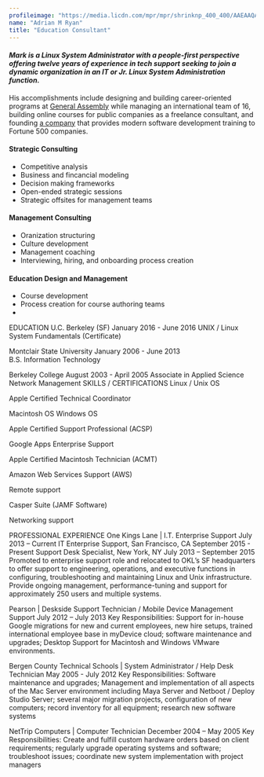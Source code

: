 ```yaml
---
profileimage: "https://media.licdn.com/mpr/mpr/shrinknp_400_400/AAEAAQAAAAAAAAVeAAAAJGFmNmZkZWUwLWYxOTMtNGIyMC05OWJlLTJmZjhhN2UxNGQyYQ.jpg"
name: "Adrian M Ryan"
title: "Education Consultant"
---
```


#### *Mark is a Linux System Administrator with a people-first perspective offering twelve years of experience in tech support seeking to join a dynamic organization in an IT or Jr. Linux System Administration function.*

His accomplishments include designing and building career-oriented programs at [General Assembly](http://generalassemb.ly) while managing an international team of 16, building online courses for public companies as a freelance consultant, and founding [a company](http://www.wheelhouse.io) that provides modern software development training to Fortune 500 companies.


#### Strategic Consulting
* Competitive analysis
* Business and fincancial modeling
* Decision making frameworks
* Open-ended strategic sessions
* Strategic offsites for management teams

#### Management Consulting
* Oranization structuring
* Culture development
* Management coaching
* Interviewing, hiring, and onboarding process creation

#### Education Design and Management
* Course development
* Process creation for course authoring teams
*	

 
EDUCATION
U.C. Berkeley (SF)							January 2016 - June 2016
UNIX / Linux System Fundamentals (Certificate)

Montclair State University 						January 2006 - June 2013		
B.S. Information Technology

Berkeley College							August 2003 - April 2005 
Associate in Applied Science
Network Management
SKILLS / CERTIFICATIONS	
Linux / Unix OS

Apple Certified Technical Coordinator 	

Macintosh OS
Windows OS

Apple Certified Support Professional (ACSP)

Google Apps Enterprise Support


Apple Certified Macintosh Technician (ACMT)

Amazon Web Services Support (AWS) 

Remote support

Casper Suite (JAMF Software)

Networking support 



PROFESSIONAL EXPERIENCE
One Kings Lane | I.T. Enterprise Support
July 2013 – Current
IT Enterprise Support, San Francisco, CA                                                        September 2015 - Present
Support Desk Specialist, New York, NY                                                           July 2013 – September 2015
  Promoted to enterprise support role and relocated to OKL’s SF headquarters to offer support to engineering, operations, and executive functions in configuring, troubleshooting and maintaining Linux and Unix infrastructure. Provide ongoing management, performance-tuning and support for approximately 250 users and multiple systems. 

Pearson | Deskside Support Technician / Mobile Device Management Support		 July 2012 – July 2013
Key Responsibilities: Support for in-house Google migrations for new and current employees, new hire setups, trained international employee base in myDevice cloud; software maintenance and upgrades; Desktop Support for Macintosh and Windows VMware environments.

Bergen County Technical Schools | System Administrator / Help Desk Technician 	May 2005  - July 2012
Key Responsibilities: Software maintenance and upgrades; Management and implementation of all aspects of the 
Mac Server environment including Maya Server and Netboot / Deploy Studio Server; several major migration 
projects, configuration of new computers; record inventory for all equipment; research new software systems


NetTrip Computers | Computer Technician					December 2004 – May 2005
Key Responsibilities: Create and fulfill custom hardware orders based on client requirements; regularly upgrade operating systems and software; troubleshoot issues; coordinate new system implementation with project managers

 





